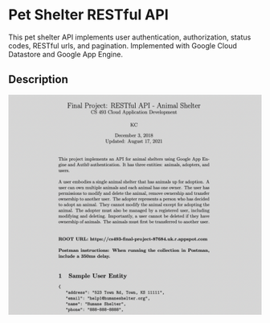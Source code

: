 # Pet Shelter RESTful API
This pet shelter API implements user authentication, authorization, status codes, RESTful urls, and pagination. Implemented with Google Cloud Datastore and Google App Engine.

## Description

[![Output](Resources/coverpage.png)](Resources/final_project.pdf)
